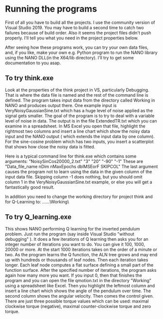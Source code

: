 # Running the programs

First of all you have to build all the projects.  I use the community version of Visual Studio 2019.  You may have to build a second time to catch two failures because of build order. Also it seems the project files didn't push properly.  I'll tell you what you need in the project properties below.

After seeing how these programs work, you can try your own data files, and, if you like, make your own e.g. Python program to run the NANO library using the NANO DLL(in the X64/lib directory). I'll try to get some documentation to you asap.

## To try think.exe

Look at the properties of the think project in VS, particularly Debugging.  That is where the data file is named and the rest of the command line is defined.  The program takes input data from the directory called Working in NANO and produces output there.  One example input is VeryNoisyGaussianSine.txt which has a huge level of noise applied as the signal gets smaller. The goal of the program is to try to deal with a variable level of noise in data. The output is in the file ExtendedTR.txt which you can examine in a spreadsheet.  In MS Excel you open that file, highlight the rightmost two columns and insert a line chart which show the noisy data input and the NANO output ( which extends the input data by one column). For the sine-cosine problem which has two inputs, you insert a scatterplot that shows how close the noisy data is fitted.

Here is a typical command line for think.exe which contains some arguments:
"NoisySinCos20000_2.txt" "3" "20" "-90" "-1"  These are  "Data_file_name nDim nMaxEpochs dblMSEorF SKIPCOL"   The last argument causes the program not to learn using the data in the given column of the input data file.  Skipping column -1 does nothing, but you should omit column 1 in the VeryNoisyGaussianSine.txt example, or else you will get a fantastically good result. 

In addition you need to change the working directory for project think and for Q-Learning to: ..\..\..\Working\

## To try Q_learning.exe

This shows NANO performing Q learning for the inverted pendulum problem. Just run the program (say inside Visual Studio "without debugging" ). It does a few iterations of Q learning then asks you for an integer number of iterations you want to do.  You can give it 100, 1000, 20000 or more. At the start 1000 iterations takes on the order of a minute or two.  As the program learns the Q function, the ALN tree grows and may end up with hundreds or thousands of leaf nodes. Then each iteration takes longer.  Each leaf node computes a flat surface defining a small part of the function surface. After the specified number of iterations, the program asks again how many more you want.  If you input 0, then that finishes the program and you can open the file qmotion.txt in the directory "Working" using a spreadsheet like Excel.  Then you highlight the leftmost column and insert a line chart which shows the angle of the pendulum over time.  The second column shows the angular velocity. Then comes the control given.  There are just three possible torque values which can be used: maximal clockwise torque (negative), maximal counter-clockwise torque and zero torque. 
